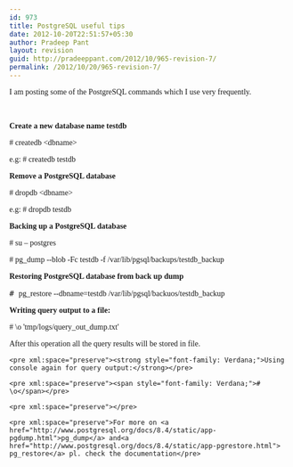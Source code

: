 ```yaml
---
id: 973
title: PostgreSQL useful tips
date: 2012-10-20T22:51:57+05:30
author: Pradeep Pant
layout: revision
guid: http://pradeeppant.com/2012/10/965-revision-7/
permalink: /2012/10/20/965-revision-7/
---
```

<span style="font-family: Verdana;">I am posting some of the PostgreSQL commands which I use very frequently.</span>

&nbsp;

**<span style="font-family: Verdana;">Create</span><span style="font-family: Verdana;"> a new database name testdb</span>**

<div>
  <pre xml:space="preserve"><span style="font-family: Verdana;"># createdb &lt;dbname&gt;</span></pre>
  
  <pre xml:space="preserve"><span style="font-family: Verdana;">e.g: </span><span style="font-family: Verdana;"># createdb testdb</span></pre>
  
  <pre xml:space="preserve"><strong><span style="font-family: Verdana;">Remove a PostgreSQL database</span></strong></pre>
  
  <pre xml:space="preserve"><span style="font-family: Verdana;"># dropdb &lt;dbname&gt;</span></pre>
  
  <pre xml:space="preserve"><span style="font-family: Verdana;">e.g: </span><span style="font-family: Verdana;"># dropdb testdb</span></pre>
  
  <pre xml:space="preserve"><strong><span style="font-family: Verdana;">Backing up a PostgreSQL database</span></strong></pre>
  
  <div>
    <span style="font-family: Verdana;"># su &#8211; postgres</span>
  </div>
  
  <pre xml:space="preserve"><span style="font-family: Verdana;"># pg_dump --blob -Fc testdb -f /var/lib/pgsql/backups/testdb_backup</span></pre>
  
  <pre xml:space="preserve"><strong><span style="font-family: Verdana;">Restoring PostgreSQL database from back up dump</span></strong></pre>
  
  <pre xml:space="preserve"># <span style="font-family: Verdana;">pg_restore --dbname=testdb /var/lib/pgsql/backuos/testdb_backup</span></pre>
  
  <pre xml:space="preserve"><strong><span style="font-family: Verdana;">Writing query output to a file:</span></strong></pre>
  
  <pre xml:space="preserve"><span style="font-family: Verdana;"># \o 'tmp/logs/query_out_dump.txt'</span></pre>
  
  <div>
    <pre xml:space="preserve"><span style="font-family: Verdana;">After this operation all the query results will be stored in file.</span></pre>
    
    <pre xml:space="preserve"><strong style="font-family: Verdana;">Using console again for query output:</strong></pre>
    
    <pre xml:space="preserve"><span style="font-family: Verdana;"># \o</span></pre>
    
    <pre xml:space="preserve"></pre>
    
    <pre xml:space="preserve">For more on <a href="http://www.postgresql.org/docs/8.4/static/app-pgdump.html">pg_dump</a> and<a href="http://www.postgresql.org/docs/8.4/static/app-pgrestore.html"> pg_restore</a> pl. check the documentation</pre>
  </div>
</div>